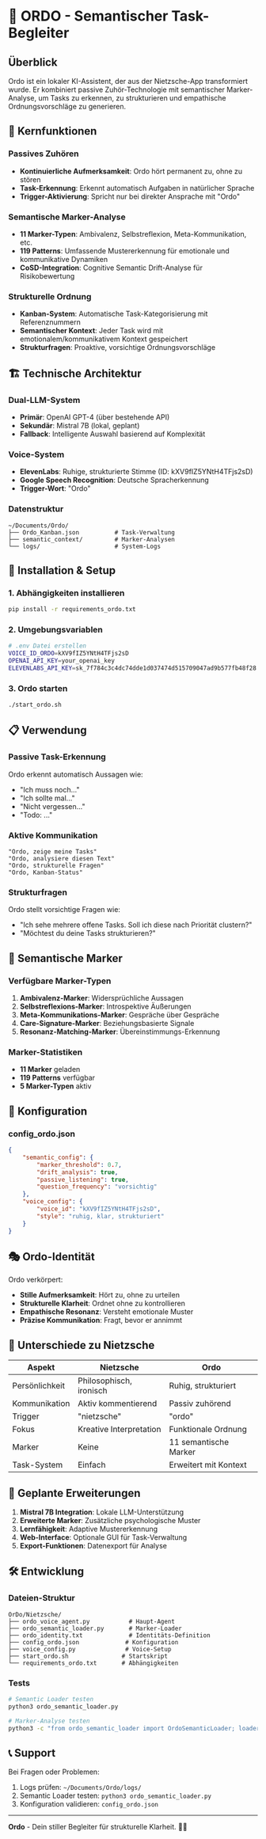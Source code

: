 # 🧠 ORDO - Semantischer Task-Begleiter

## Überblick

Ordo ist ein lokaler KI-Assistent, der aus der Nietzsche-App transformiert wurde. Er kombiniert passive Zuhör-Technologie mit semantischer Marker-Analyse, um Tasks zu erkennen, zu strukturieren und empathische Ordnungsvorschläge zu generieren.

## 🎯 Kernfunktionen

### Passives Zuhören
- **Kontinuierliche Aufmerksamkeit**: Ordo hört permanent zu, ohne zu stören
- **Task-Erkennung**: Erkennt automatisch Aufgaben in natürlicher Sprache
- **Trigger-Aktivierung**: Spricht nur bei direkter Ansprache mit "Ordo"

### Semantische Marker-Analyse
- **11 Marker-Typen**: Ambivalenz, Selbstreflexion, Meta-Kommunikation, etc.
- **119 Patterns**: Umfassende Mustererkennung für emotionale und kommunikative Dynamiken
- **CoSD-Integration**: Cognitive Semantic Drift-Analyse für Risikobewertung

### Strukturelle Ordnung
- **Kanban-System**: Automatische Task-Kategorisierung mit Referenznummern
- **Semantischer Kontext**: Jeder Task wird mit emotionalem/kommunikativem Kontext gespeichert
- **Strukturfragen**: Proaktive, vorsichtige Ordnungsvorschläge

## 🏗️ Technische Architektur

### Dual-LLM-System
- **Primär**: OpenAI GPT-4 (über bestehende API)
- **Sekundär**: Mistral 7B (lokal, geplant)
- **Fallback**: Intelligente Auswahl basierend auf Komplexität

### Voice-System
- **ElevenLabs**: Ruhige, strukturierte Stimme (ID: kXV9fIZ5YNtH4TFjs2sD)
- **Google Speech Recognition**: Deutsche Spracherkennung
- **Trigger-Wort**: "Ordo"

### Datenstruktur
```
~/Documents/Ordo/
├── Ordo_Kanban.json          # Task-Verwaltung
├── semantic_context/         # Marker-Analysen
└── logs/                     # System-Logs
```

## 🚀 Installation & Setup

### 1. Abhängigkeiten installieren
```bash
pip install -r requirements_ordo.txt
```

### 2. Umgebungsvariablen
```bash
# .env Datei erstellen
VOICE_ID_ORDO=kXV9fIZ5YNtH4TFjs2sD
OPENAI_API_KEY=your_openai_key
ELEVENLABS_API_KEY=sk_7f784c3c4dc74dde1d037474d515709047ad9b577fb48f28
```

### 3. Ordo starten
```bash
./start_ordo.sh
```

## 📋 Verwendung

### Passive Task-Erkennung
Ordo erkennt automatisch Aussagen wie:
- "Ich muss noch..."
- "Ich sollte mal..."
- "Nicht vergessen..."
- "Todo: ..."

### Aktive Kommunikation
```
"Ordo, zeige meine Tasks"
"Ordo, analysiere diesen Text"
"Ordo, strukturelle Fragen"
"Ordo, Kanban-Status"
```

### Strukturfragen
Ordo stellt vorsichtige Fragen wie:
- "Ich sehe mehrere offene Tasks. Soll ich diese nach Priorität clustern?"
- "Möchtest du deine Tasks strukturieren?"

## 🧬 Semantische Marker

### Verfügbare Marker-Typen
1. **Ambivalenz-Marker**: Widersprüchliche Aussagen
2. **Selbstreflexions-Marker**: Introspektive Äußerungen
3. **Meta-Kommunikations-Marker**: Gespräche über Gespräche
4. **Care-Signature-Marker**: Beziehungsbasierte Signale
5. **Resonanz-Matching-Marker**: Übereinstimmungs-Erkennung

### Marker-Statistiken
- **11 Marker** geladen
- **119 Patterns** verfügbar
- **5 Marker-Typen** aktiv

## 🔧 Konfiguration

### config_ordo.json
```json
{
    "semantic_config": {
        "marker_threshold": 0.7,
        "drift_analysis": true,
        "passive_listening": true,
        "question_frequency": "vorsichtig"
    },
    "voice_config": {
        "voice_id": "kXV9fIZ5YNtH4TFjs2sD",
        "style": "ruhig, klar, strukturiert"
    }
}
```

## 🎭 Ordo-Identität

Ordo verkörpert:
- **Stille Aufmerksamkeit**: Hört zu, ohne zu urteilen
- **Strukturelle Klarheit**: Ordnet ohne zu kontrollieren
- **Empathische Resonanz**: Versteht emotionale Muster
- **Präzise Kommunikation**: Fragt, bevor er annimmt

## 🔄 Unterschiede zu Nietzsche

| Aspekt | Nietzsche | Ordo |
|--------|-----------|------|
| Persönlichkeit | Philosophisch, ironisch | Ruhig, strukturiert |
| Kommunikation | Aktiv kommentierend | Passiv zuhörend |
| Trigger | "nietzsche" | "ordo" |
| Fokus | Kreative Interpretation | Funktionale Ordnung |
| Marker | Keine | 11 semantische Marker |
| Task-System | Einfach | Erweitert mit Kontext |

## 🔮 Geplante Erweiterungen

1. **Mistral 7B Integration**: Lokale LLM-Unterstützung
2. **Erweiterte Marker**: Zusätzliche psychologische Muster
3. **Lernfähigkeit**: Adaptive Mustererkennung
4. **Web-Interface**: Optionale GUI für Task-Verwaltung
5. **Export-Funktionen**: Datenexport für Analyse

## 🛠️ Entwicklung

### Dateien-Struktur
```
OrDo/Nietzsche/
├── ordo_voice_agent.py           # Haupt-Agent
├── ordo_semantic_loader.py       # Marker-Loader
├── ordo_identity.txt             # Identitäts-Definition
├── config_ordo.json             # Konfiguration
├── voice_config.py              # Voice-Setup
├── start_ordo.sh               # Startskript
└── requirements_ordo.txt       # Abhängigkeiten
```

### Tests
```bash
# Semantic Loader testen
python3 ordo_semantic_loader.py

# Marker-Analyse testen
python3 -c "from ordo_semantic_loader import OrdoSemanticLoader; loader = OrdoSemanticLoader(); print(loader.load_all_markers())"
```

## 📞 Support

Bei Fragen oder Problemen:
1. Logs prüfen: `~/Documents/Ordo/logs/`
2. Semantic Loader testen: `python3 ordo_semantic_loader.py`
3. Konfiguration validieren: `config_ordo.json`

---

**Ordo** - Dein stiller Begleiter für strukturelle Klarheit. 🧠✨ 